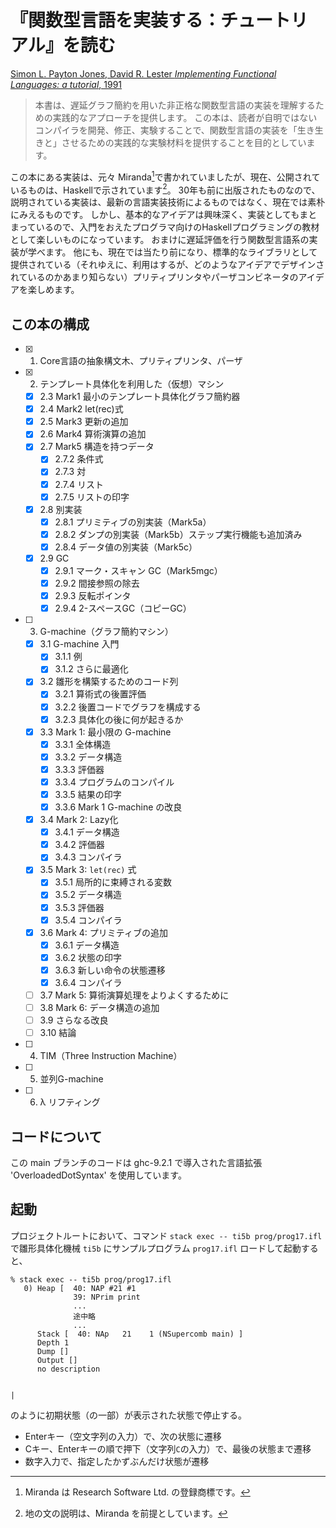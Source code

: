 # 『関数型言語を実装する：チュートリアル』を読む

[Simon L. Payton Jones, David R. Lester *Implementing Functional Languages: a tutorial*, 1991](https://www.microsoft.com/en-us/research/publication/implementing-functional-languages-a-tutorial/)

> 本書は、遅延グラフ簡約を用いた非正格な関数型言語の実装を理解するための実践的なアプローチを提供します。
この本は、読者が自明ではないコンパイラを開発、修正、実験することで、関数型言語の実装を「生き生きと」させるための実践的な実験材料を提供することを目的としています。

この本にある実装は、元々 Miranda[^1]で書かれていましたが、現在、公開されているものは、Haskellで示されています[^2]。
30年も前に出版されたものなので、説明されている実装は、最新の言語実装技術によるものではなく、現在では素朴にみえるものです。
しかし、基本的なアイデアは興味深く、実装としてもまとまっているので、入門をおえたプログラマ向けのHaskellプログラミングの教材として楽しいものになっています。
おまけに遅延評価を行う関数型言語系の実装が学べます。
他にも、現在では当たり前になり、標準的なライブラリとして提供されている（それゆえに、利用はするが、どのようなアイデアでデザインされているのかあまり知らない）プリティプリンタやパーザコンビネータのアイデアを楽しめます。

[^1]: Miranda は Research Software Ltd. の登録商標です。

[^2]: 地の文の説明は、Miranda を前提としています。

## この本の構成

- [x] 1. Core言語の抽象構文木、プリティプリンタ、パーザ
- [x] 2. テンプレート具体化を利用した（仮想）マシン
    - [x] 2.3 Mark1 最小のテンプレート具体化グラフ簡約器
    - [x] 2.4 Mark2 let(rec)式
    - [x] 2.5 Mark3 更新の追加
    - [x] 2.6 Mark4 算術演算の追加
    - [x] 2.7 Mark5 構造を持つデータ
         - [x] 2.7.2 条件式
         - [x] 2.7.3 対
         - [x] 2.7.4 リスト
         - [x] 2.7.5 リストの印字
    - [x] 2.8 別実装
         - [x] 2.8.1 プリミティブの別実装（Mark5a）
         - [x] 2.8.2 ダンプの別実装（Mark5b）ステップ実行機能も追加済み
         - [x] 2.8.4 データ値の別実装（Mark5c）
    - [x] 2.9 GC
         - [x] 2.9.1 マーク・スキャン GC（Mark5mgc）
         - [x] 2.9.2 間接参照の除去
         - [x] 2.9.3 反転ポインタ
         - [x] 2.9.4 2-スペースGC（コピーGC）
- [ ] 3. G-machine（グラフ簡約マシン）
    - [x] 3.1 G-machine 入門
        - [x] 3.1.1 例
        - [x] 3.1.2 さらに最適化
    - [x] 3.2 雛形を構築するためのコード列
        - [x] 3.2.1 算術式の後置評価
        - [x] 3.2.2 後置コードでグラフを構成する
        - [x] 3.2.3 具体化の後に何が起きるか
    - [x] 3.3 Mark 1: 最小限の G-machine
        - [x] 3.3.1 全体構造
        - [x] 3.3.2 データ構造
        - [x] 3.3.3 評価器
        - [x] 3.3.4 プログラムのコンパイル
        - [x] 3.3.5 結果の印字
        - [x] 3.3.6 Mark 1 G-machine の改良
    - [x] 3.4 Mark 2: Lazy化
        - [x] 3.4.1 データ構造
        - [x] 3.4.2 評価器
        - [x] 3.4.3 コンパイラ
    - [x] 3.5 Mark 3: `let(rec)` 式
        - [x] 3.5.1 局所的に束縛される変数
        - [x] 3.5.2 データ構造
        - [x] 3.5.3 評価器
        - [x] 3.5.4 コンパイラ
    - [x] 3.6 Mark 4: プリミティブの追加
        - [x] 3.6.1 データ構造
        - [x] 3.6.2 状態の印字
        - [x] 3.6.3 新しい命令の状態遷移
        - [x] 3.6.4 コンパイラ
    - [ ] 3.7 Mark 5: 算術演算処理をよりよくするために
    - [ ] 3.8 Mark 6: データ構造の追加
    - [ ] 3.9 さらなる改良
    - [ ] 3.10 結論
- [ ] 4. TIM（Three Instruction Machine）
- [ ] 5. 並列G-machine
- [ ] 6. λ リフティング

## コードについて

この main ブランチのコードは ghc-9.2.1 で導入された言語拡張 'OverloadedDotSyntax' を使用しています。

## 起動

プロジェクトルートにおいて、コマンド `stack exec -- ti5b prog/prog17.ifl` で雛形具体化機械 `ti5b` にサンプルプログラム `prog17.ifl` ロードして起動すると、

```
% stack exec -- ti5b prog/prog17.ifl
   0) Heap [  40: NAP #21 #1
              39: NPrim print
              ...
              途中略
              ...
      Stack [  40: NAp   21    1 (NSupercomb main) ]
      Depth 1
      Dump []
      Output []
      no description


|
```
のように初期状態（の一部）が表示された状態で停止する。

- Enterキー（空文字列の入力）で、次の状態に遷移
- Cキー、Enterキーの順で押下（文字列`C`の入力）で、最後の状態まで遷移
- 数字入力で、指定したかずぶんだけ状態が遷移

